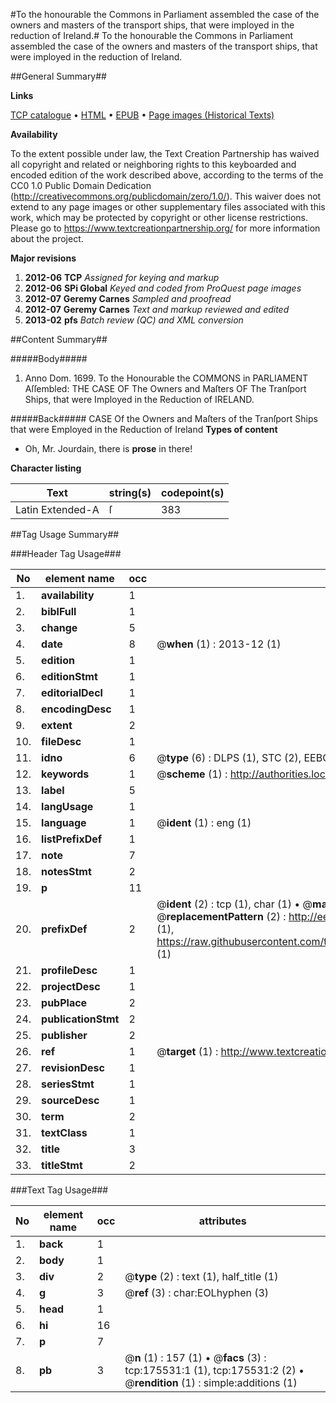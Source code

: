 #To the honourable the Commons in Parliament assembled the case of the owners and masters of the transport ships, that were imployed in the reduction of Ireland.#
To the honourable the Commons in Parliament assembled the case of the owners and masters of the transport ships, that were imployed in the reduction of Ireland.

##General Summary##

**Links**

[TCP catalogue](http://www.ota.ox.ac.uk/tcp/)  • 
[HTML](http://tei.it.ox.ac.uk/tcp/Texts-HTML/free/B01/B01919.html)  • 
[EPUB](http://tei.it.ox.ac.uk/tcp/Texts-EPUB/free/B01/B01919.epub) • 
[Page images (Historical Texts)](https://historicaltexts.jisc.ac.uk/eebo-52211962e)

**Availability**

To the extent possible under law, the Text Creation Partnership has waived all copyright and related or neighboring rights to this keyboarded and encoded edition of the work described above, according to the terms of the CC0 1.0 Public Domain Dedication (http://creativecommons.org/publicdomain/zero/1.0/). This waiver does not extend to any page images or other supplementary files associated with this work, which may be protected by copyright or other license restrictions. Please go to https://www.textcreationpartnership.org/ for more information about the project.

**Major revisions**

1. __2012-06__ __TCP__ *Assigned for keying and markup*
1. __2012-06__ __SPi Global__ *Keyed and coded from ProQuest page images*
1. __2012-07__ __Geremy Carnes__ *Sampled and proofread*
1. __2012-07__ __Geremy Carnes__ *Text and markup reviewed and edited*
1. __2013-02__ __pfs__ *Batch review (QC) and XML conversion*

##Content Summary##

#####Body#####

1. Anno Dom. 1699. To the Honourable the COMMONS in PARLIAMENT Aſſembled: THE CASE OF The Owners and Maſters OF The Tranſport Ships, that were Imployed in the Reduction of IRELAND.

#####Back#####
CASE Of the Owners and Maſters of the Tranſport Ships that were Employed in the Reduction of Ireland
**Types of content**

  * Oh, Mr. Jourdain, there is **prose** in there!

**Character listing**


|Text|string(s)|codepoint(s)|
|---|---|---|
|Latin Extended-A|ſ|383|

##Tag Usage Summary##

###Header Tag Usage###

|No|element name|occ|attributes|
|---|---|---|---|
|1.|__availability__|1||
|2.|__biblFull__|1||
|3.|__change__|5||
|4.|__date__|8| @__when__ (1) : 2013-12 (1)|
|5.|__edition__|1||
|6.|__editionStmt__|1||
|7.|__editorialDecl__|1||
|8.|__encodingDesc__|1||
|9.|__extent__|2||
|10.|__fileDesc__|1||
|11.|__idno__|6| @__type__ (6) : DLPS (1), STC (2), EEBO-CITATION (1), OCLC (1), VID (1)|
|12.|__keywords__|1| @__scheme__ (1) : http://authorities.loc.gov/ (1)|
|13.|__label__|5||
|14.|__langUsage__|1||
|15.|__language__|1| @__ident__ (1) : eng (1)|
|16.|__listPrefixDef__|1||
|17.|__note__|7||
|18.|__notesStmt__|2||
|19.|__p__|11||
|20.|__prefixDef__|2| @__ident__ (2) : tcp (1), char (1)  •  @__matchPattern__ (2) : ([0-9\-]+):([0-9IVX]+) (1), (.+) (1)  •  @__replacementPattern__ (2) : http://eebo.chadwyck.com/downloadtiff?vid=$1&page=$2 (1), https://raw.githubusercontent.com/textcreationpartnership/Texts/master/tcpchars.xml#$1 (1)|
|21.|__profileDesc__|1||
|22.|__projectDesc__|1||
|23.|__pubPlace__|2||
|24.|__publicationStmt__|2||
|25.|__publisher__|2||
|26.|__ref__|1| @__target__ (1) : http://www.textcreationpartnership.org/docs/. (1)|
|27.|__revisionDesc__|1||
|28.|__seriesStmt__|1||
|29.|__sourceDesc__|1||
|30.|__term__|2||
|31.|__textClass__|1||
|32.|__title__|3||
|33.|__titleStmt__|2||


###Text Tag Usage###

|No|element name|occ|attributes|
|---|---|---|---|
|1.|__back__|1||
|2.|__body__|1||
|3.|__div__|2| @__type__ (2) : text (1), half_title (1)|
|4.|__g__|3| @__ref__ (3) : char:EOLhyphen (3)|
|5.|__head__|1||
|6.|__hi__|16||
|7.|__p__|7||
|8.|__pb__|3| @__n__ (1) : 157 (1)  •  @__facs__ (3) : tcp:175531:1 (1), tcp:175531:2 (2)  •  @__rendition__ (1) : simple:additions (1)|
